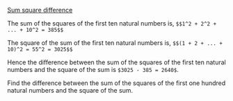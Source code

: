 [Sum square difference](https://projecteuler.net/problem=6)


The sum of the squares of the first ten natural numbers is,
`$$1^2 + 2^2 + ... + 10^2 = 385$$`

The square of the sum of the first ten natural numbers is,
`$$(1 + 2 + ... + 10)^2 = 55^2 = 3025$$`

Hence the difference between the sum of the squares of the first ten natural numbers and the square of the sum is `$3025 - 385 = 2640$`.

Find the difference between the sum of the squares of the first one hundred natural numbers and the square of the sum.
